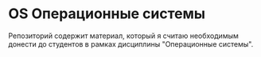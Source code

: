 # OS Операционные системы
Репозиторий содержит материал, который я считаю необходимым донести до студентов в рамках дисциплины "Операционные системы". 
